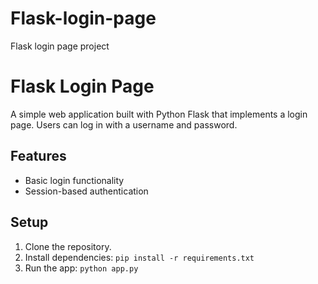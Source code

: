 # Flask-login-page
Flask login page project
# Flask Login Page
A simple web application built with Python Flask that implements a login page. Users can log in with a username and password.

## Features
- Basic login functionality
- Session-based authentication


## Setup
1. Clone the repository.
2. Install dependencies: `pip install -r requirements.txt`
3. Run the app: `python app.py`

